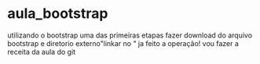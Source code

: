 # aula_bootstrap
utilizando o bootstrap
uma das primeiras etapas fazer download do arquivo bootstrap e diretorio externo"linkar no <head>"
ja feito a operação!
vou fazer a receita da aula do git